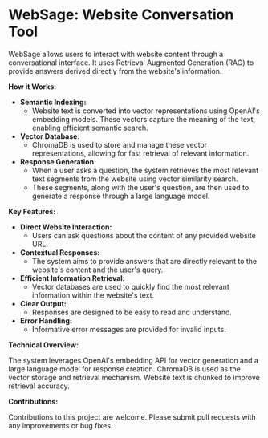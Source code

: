 # WebSage: Website Conversation Tool

WebSage allows users to interact with website content through a conversational interface. It uses Retrieval Augmented Generation (RAG) to provide answers derived directly from the website's information.

**How it Works:**

* **Semantic Indexing:**
    * Website text is converted into vector representations using OpenAI's embedding models. These vectors capture the meaning of the text, enabling efficient semantic search.
* **Vector Database:**
    * ChromaDB is used to store and manage these vector representations, allowing for fast retrieval of relevant information.
* **Response Generation:**
    * When a user asks a question, the system retrieves the most relevant text segments from the website using vector similarity search.
    * These segments, along with the user's question, are then used to generate a response through a large language model.

**Key Features:**

* **Direct Website Interaction:**
    * Users can ask questions about the content of any provided website URL.
* **Contextual Responses:**
    * The system aims to provide answers that are directly relevant to the website's content and the user's query.
* **Efficient Information Retrieval:**
    * Vector databases are used to quickly find the most relevant information within the website's text.
* **Clear Output:**
    * Responses are designed to be easy to read and understand.
* **Error Handling:**
    * Informative error messages are provided for invalid inputs.

**Technical Overview:**

The system leverages OpenAI's embedding API for vector generation and a large language model for response creation. ChromaDB is used as the vector storage and retrieval mechanism. Website text is chunked to improve retrieval accuracy.

**Contributions:**

Contributions to this project are welcome. Please submit pull requests with any improvements or bug fixes.
